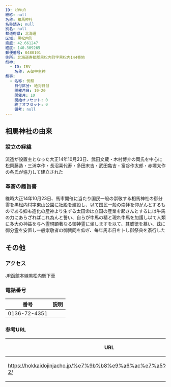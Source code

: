 ```yaml
---
ID: kRVuR
総称: null
名称: 相馬神社
名称読み: null
別名: null
都道府県: 北海道
区域: 黒松内町
緯度: 42.661247
経度: 140.309265
郵便番号: 0480101
住所: 北海道寿都郡黒松内町字黒松内144番地
祭神:
  - ID: IRV
    名称: 天御中主神
祭事:
  - 名称: 例祭
    日付区分: 絶対日付
    開催月日: 10-20
    開催月: 10
    開始オフセット: 0
    終了オフセット: 0
    備考: null
---
```


## 相馬神社の由来

### 設立の経緯

流造が設置主となった大正14年10月23日、武田文蔵・木村博介の両氏を中心に松岡藤造・三浦幸作・長沼喜代寿・多田末吉・武田亀吉・富谷作太郎・赤塚太作の各氏が協力して建立された

### 奉斎の趣旨書

維時大正14年10月23日、馬市開催に当たり国民一般の崇敬する相馬神社の御分霊を黒松内村字東山公園に社殿を建設し、以て国民一般の崇拝を仰がんとするものである抑も造化の産神より生ずる太田命は立国の産業を起さんとするには牛馬の力にあらざればこれ為んと誓い、自らが牛馬の精と現れ牛馬を加護し以て人類に多大の神益を与へ霊現顕著なる御神霊に坐しますを以て、其威徳を慕い、茲に御分霊を安置し一般崇敬者の御賛同を仰ぎ、毎年馬市日を卜し御祭典を斎行した

## その他

### アクセス

JR函館本線黒松内駅下車

### 電話番号

| 番号         | 説明 |
| ------------ | ---- |
| 0136-72-4351 |      |

### 参考URL

| URL                                                                 | 説明   |
| ------------------------------------------------------------------- | ------ |
| https://hokkaidojinjacho.jp/%e7%9b%b8%e9%a6%ac%e7%a5%9e%e7%a4%be-2/ | 神社庁 |
